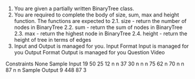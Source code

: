 1. You are given a partially written BinaryTree class.
2. You are required to complete the body of size, sum, max and height function. The functions are expected to
   2.1. size - return the number of nodes in BinaryTree
   2.2. sum - return the sum of nodes in BinaryTree
   2.3. max - return the highest node in BinaryTree
   2.4. height - return the height of tree in terms of edges
3. Input and Output is managed for you.
   Input Format
   Input is managed for you
   Output Format
   Output is managed for you
   Question Video

Constraints
None
Sample Input
19
50 25 12 n n 37 30 n n n 75 62 n 70 n n 87 n n
Sample Output
9
448
87
3
